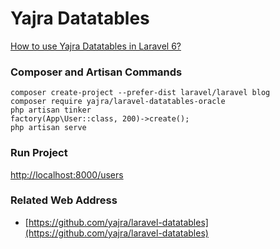 # Yajra Datatables

[How to use Yajra Datatables in Laravel 6?](https://www.itsolutionstuff.com/post/how-to-use-yajra-datatables-in-laravel-6example.html)

### Composer and Artisan Commands
```shell script
composer create-project --prefer-dist laravel/laravel blog
composer require yajra/laravel-datatables-oracle
php artisan tinker
factory(App\User::class, 200)->create();
php artisan serve
```

### Run Project
[http://localhost:8000/users](http://localhost:8000/users)

### Related Web Address
* [https://github.com/yajra/laravel-datatables](https://github.com/yajra/laravel-datatables)
